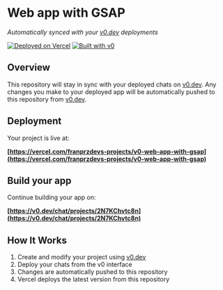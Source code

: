 # Web app with GSAP

*Automatically synced with your [v0.dev](https://v0.dev) deployments*

[![Deployed on Vercel](https://img.shields.io/badge/Deployed%20on-Vercel-black?style=for-the-badge&logo=vercel)](https://vercel.com/franprzdevs-projects/v0-web-app-with-gsap)
[![Built with v0](https://img.shields.io/badge/Built%20with-v0.dev-black?style=for-the-badge)](https://v0.dev/chat/projects/2N7KChvtc8n)

## Overview

This repository will stay in sync with your deployed chats on [v0.dev](https://v0.dev).
Any changes you make to your deployed app will be automatically pushed to this repository from [v0.dev](https://v0.dev).

## Deployment

Your project is live at:

**[https://vercel.com/franprzdevs-projects/v0-web-app-with-gsap](https://vercel.com/franprzdevs-projects/v0-web-app-with-gsap)**

## Build your app

Continue building your app on:

**[https://v0.dev/chat/projects/2N7KChvtc8n](https://v0.dev/chat/projects/2N7KChvtc8n)**

## How It Works

1. Create and modify your project using [v0.dev](https://v0.dev)
2. Deploy your chats from the v0 interface
3. Changes are automatically pushed to this repository
4. Vercel deploys the latest version from this repository